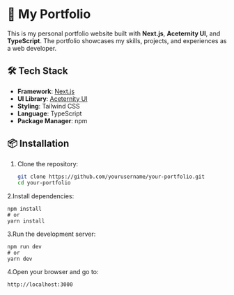 <!-- This is a [Next.js](https://nextjs.org) project bootstrapped with [`create-next-app`](https://nextjs.org/docs/app/api-reference/cli/create-next-app).

## Getting Started

First, run the development server:

```bash
npm run dev
# or
yarn dev
# or
pnpm dev
# or
bun dev
```

Open [http://localhost:3000](http://localhost:3000) with your browser to see the result.

You can start editing the page by modifying `app/page.tsx`. The page auto-updates as you edit the file.

This project uses [`next/font`](https://nextjs.org/docs/app/building-your-application/optimizing/fonts) to automatically optimize and load [Geist](https://vercel.com/font), a new font family for Vercel.

## Learn More

To learn more about Next.js, take a look at the following resources:

- [Next.js Documentation](https://nextjs.org/docs) - learn about Next.js features and API.
- [Learn Next.js](https://nextjs.org/learn) - an interactive Next.js tutorial.

You can check out [the Next.js GitHub repository](https://github.com/vercel/next.js) - your feedback and contributions are welcome!

## Deploy on Vercel

The easiest way to deploy your Next.js app is to use the [Vercel Platform](https://vercel.com/new?utm_medium=default-template&filter=next.js&utm_source=create-next-app&utm_campaign=create-next-app-readme) from the creators of Next.js.

Check out our [Next.js deployment documentation](https://nextjs.org/docs/app/building-your-application/deploying) for more details. -->


# 🚀 My Portfolio

This is my personal portfolio website built with **Next.js**, **Aceternity UI**, and **TypeScript**. The portfolio showcases my skills, projects, and experiences as a web developer.

## 🛠️ Tech Stack

- **Framework**: [Next.js](https://nextjs.org/)
- **UI Library**: [Aceternity UI](https://aceternity.com/)
- **Styling**: Tailwind CSS
- **Language**: TypeScript
- **Package Manager**: npm


## 📦 Installation

1. Clone the repository:

   ```sh
   git clone https://github.com/yourusername/your-portfolio.git
   cd your-portfolio    
   ```
2.Install dependencies:
```
npm install
# or
yarn install
```  

3.Run the development server:
```
npm run dev
# or
yarn dev
```
4.Open your browser and go to:
```
http://localhost:3000
```
